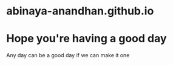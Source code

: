 # abinaya-anandhan.github.io
<!DOCTYPE html>
<html>
<head>
<title>Welcome</title>
</head>
<body>

<h1>Hope you're having a good day</h1>
<p>Any day can be a good day if we can make it one</p>

</body>
</html>
